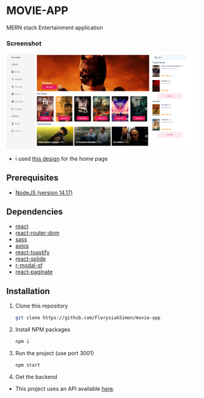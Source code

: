 # MOVIE-APP

MERN stack Entertainment application

### Screenshot

![Lien](https://github.com/FlorysiakSimon/movie-app/blob/main/public/images/desktop_app.png)

- i used [this design](https://dribbble.com/shots/15109777-Movie-Streaming-Dashboard) for the home page

## Prerequisites

- [NodeJS (version 14.17)](https://nodejs.org/en/)

## Dependencies

- [react](https://reactjs.org/)
- [react-router-dom](https://reactrouter.com/web/guides/quick-start)
- [sass](https://sass-lang.com/)
- [axios](https://axios-http.com)
- [react-toastify](https://fkhadra.github.io/react-toastify/introduction)
- [react-splide](https://splidejs.com/integration/react-splide/)
- [r-modal-sf](https://www.npmjs.com/package/r-modal-sf)
- [react-paginate](https://github.com/AdeleD/react-paginate#readme)

## Installation

1. Clone this repository

   ```sh
   git clone https://github.com/FlorysiakSimon/movie-app
   ```

2. Install NPM packages

   ```sh
   npm i
   ```

3. Run the project (use port 3001)

   ```sh
   npm start
   ```

4. Get the backend

- This project uses an API available [here](https://github.com/FlorysiakSimon/movie-app-back-end).